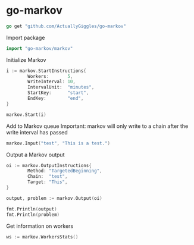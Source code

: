 # go-markov

```go
go get "github.com/ActuallyGiggles/go-markov"
```

Import package
```go
import "go-markov/markov"
```

Initialize Markov
```go
i := markov.StartInstructions{
		Workers:       5,
		WriteInterval: 10,
		IntervalUnit:  "minutes",
		StartKey:      "start",
		EndKey:        "end",
}

markov.Start(i)
```

Add to Markov queue
Important: markov will only write to a chain after the write interval has passed
```go
markov.Input("test", "This is a test.")
```

Output a Markov output
```go
oi := markov.OutputInstructions{
		Method: "TargetedBeginning",
		Chain:  "test",
		Target: "This",
}

output, problem := markov.Output(oi)

fmt.Println(output)
fmt.Println(problem)
```

Get information on workers
```go
ws := markov.WorkersStats()
```
